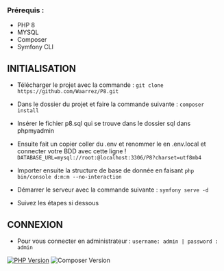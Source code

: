 ### Prérequis :
- PHP 8
- MYSQL
- Composer
- Symfony CLI

## INITIALISATION

- Télécharger le projet avec la commande : ``` git clone https://github.com/Waarrez/P8.git ```
- Dans le dossier du projet et faire la commande suivante : ``` composer install ```

- Insérer le fichier p8.sql qui se trouve dans le dossier sql dans phpmyadmin
- Ensuite fait un copier coller du .env et renommer le en .env.local et connecter votre BDD avec cette ligne ! ``` DATABASE_URL=mysql://root:@localhost:3306/P8?charset=utf8mb4 ```
- Importer ensuite la structure de base de donnée en faisant ``` php bin/console d:m:m --no-interaction ```
- Démarrer le serveur avec la commande suivante : ``` symfony serve -d ```
- Suivez les étapes si dessous

## CONNEXION

- Pour vous connecter en administrateur : ``` username: admin | password : admin ```

[![PHP Version](https://img.shields.io/badge/php-8.0-blue)](https://www.php.net/releases/8.0/en.php)
![Composer Version](https://img.shields.io/badge/Composer-2.6.6-blue)

